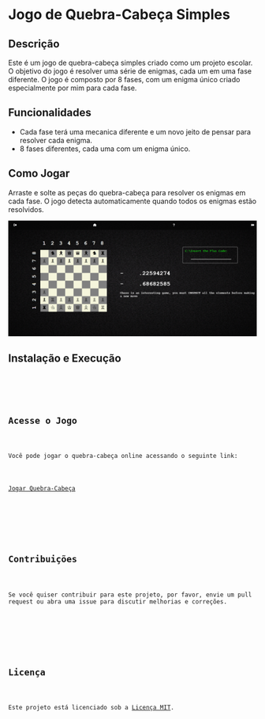 <!DOCTYPE html>
<html lang="pt-br">
<head>
    <meta charset="UTF-8">
    <meta name="viewport" content="width=device-width, initial-scale=1.0">

   
</head>
<body>
    <h1>Jogo de Quebra-Cabeça Simples</h1>
    <div class="section">
        <h2>Descrição</h2>
        <p>Este é um jogo de quebra-cabeça simples criado como um projeto escolar. O objetivo do jogo é resolver uma série de enigmas, cada um em uma fase diferente. O jogo é composto por 8 fases, com um enigma único criado especialmente por mim para cada fase.</p>
    </div>
    <div class="section">
        <h2>Funcionalidades</h2>
        <ul>
            <li>Cada fase terá uma mecanica diferente e um novo jeito de pensar para resolver cada enigma.</li>
            <li>8 fases diferentes, cada uma com um enigma único.</li>
        </ul>
    </div>
    <div class="section">
        <h2>Como Jogar</h2>
        <p>Arraste e solte as peças do quebra-cabeça para resolver os enigmas em cada fase. O jogo detecta automaticamente quando todos os enigmas estão resolvidos.</p>
        <img src="screenshot.png" alt="Screenshot do Jogo" class="screenshot">
    </div>
    <div class="section">
        <h2>Instalação e Execução</h2>
        <pre><code>
    <div class="section">
        <h2>Acesse o Jogo</h2>
        <p>Você pode jogar o quebra-cabeça online acessando o seguinte link:</p>
        <p><a href="https://srdarf.github.io/SURIS/GENERIC%20LOGIN%20THING/index.html" target="_blank">Jogar Quebra-Cabeça</a></p>
    </div>
    <div class="section">
        <h2>Contribuições</h2>
        <p>Se você quiser contribuir para este projeto, por favor, envie um pull request ou abra uma issue para discutir melhorias e correções.</p>
    </div>
    <div class="section">
        <h2>Licença</h2>
        <p>Este projeto está licenciado sob a <a href="https://opensource.org/licenses/MIT" target="_blank">Licença MIT</a>.</p>
    </div>
</body>
</html>
